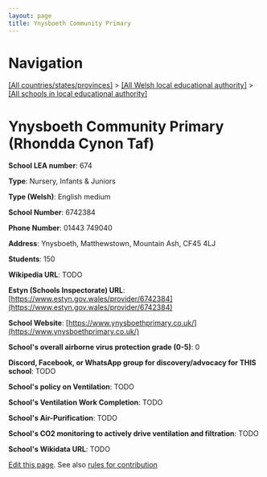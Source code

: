 ```yaml
---
layout: page
title: Ynysboeth Community Primary
---
```

# Navigation

[[All countries/states/provinces]](../../..) > [[All Welsh local educational authority]](../..) > [[All schools in local educational authority]](..)

# Ynysboeth Community Primary (Rhondda Cynon Taf)

**School LEA number**: 674

**Type**: Nursery, Infants & Juniors

**Type (Welsh)**: English medium

**School Number**: 6742384

**Phone Number**: 01443 749040

**Address**: Ynysboeth, Matthewstown, Mountain Ash, CF45 4LJ

**Students**: 150

**Wikipedia URL**: TODO

**Estyn (Schools Inspectorate) URL**: [https://www.estyn.gov.wales/provider/6742384](https://www.estyn.gov.wales/provider/6742384)

**School Website**: [https://www.ynysboethprimary.co.uk/](https://www.ynysboethprimary.co.uk/)

**School's overall airborne virus protection grade (0-5)**: 0

**Discord, Facebook, or WhatsApp group for discovery/advocacy for THIS school**: TODO

**School's policy on Ventilation**: TODO

**School's Ventilation Work Completion**: TODO

**School's Air-Purification**: TODO

**School's CO2 monitoring to actively drive ventilation and filtration**: TODO

**School's Wikidata URL**: TODO




[Edit this page](https://github.com/VentilationProject/Wales/edit/prif/./Rhondda_Cynon_Taf/Ynysboeth_Community_Primary.md). See also [rules for contribution](../../../contribution-rules/)